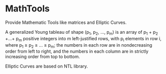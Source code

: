 # MathTools
Provide Mathematic Tools like  matrices and Elliptic Curves.

A generalized Young tableau of shape (p<sub>1</sub>, p<sub>2</sub>, ..., p<sub>m</sub>) is an array of p<sub>1</sub> + p<sub>2</sub> +...+ p<sub>m</sub> positive integers into m left-justified rows, with p<sub>i</sub> elements in row i, where p<sub>1</sub> $\geqslant$ p<sub>2</sub> $\geqslant$  ... $\geqslant$  p<sub>m</sub>; the numbers in each row are in nondecreasing order from left to right, and the numbers in each column are in strictly increasing order from top to bottom.

Elliptic Curves are based on NTL library.